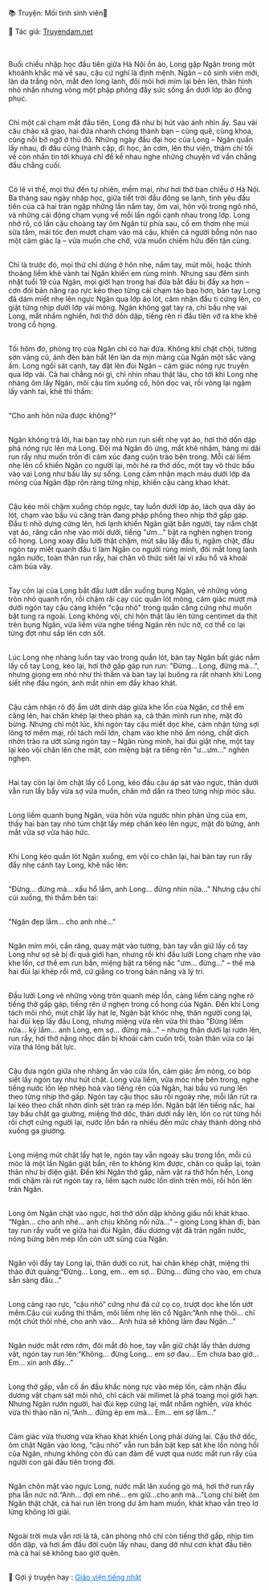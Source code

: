 📚 Truyện: Mối tình sinh viên🔞 
<br>
<p>📖 Tác giả: <a href="https://truyendam.net" target="_blank" title="Truyện sex người lớn, truyện 18+ tại Truyendam.net">Truyendam.net</a></p>
<br></br>
<!-- Đọc truyện sex sinh viên mới lớn, lần đầu yêu, phá trinh, mối tình đầu, phòng trọ Hà Nội, sex ngọt ngào, truyện 18+, truyện sex Việt, Truyendam.net - kho truyện sex đời thực hot nhất -->
Buổi chiều nhập học đầu tiên giữa Hà Nội ồn ào, Long gặp Ngân trong một khoảnh khắc mà về sau, cậu cứ nghĩ là định mệnh. Ngân – cô sinh viên mới, làn da trắng nõn, mắt đen long lanh, đôi môi hơi mím lại bẽn lẽn, thân hình nhỏ nhắn nhưng vòng một phập phồng đầy sức sống ẩn dưới lớp áo đồng phục.<br></br>

Chỉ một cái chạm mắt đầu tiên, Long đã như bị hút vào ánh nhìn ấy. Sau vài câu chào xã giao, hai đứa nhanh chóng thành bạn – cùng quê, cùng khoa, cùng nỗi bỡ ngỡ ở thủ đô. Những ngày đầu đại học của Long – Ngân quấn lấy nhau, đi đâu cũng thành cặp, đi học, ăn cơm, lên thư viện, thậm chí tối về còn nhắn tin tới khuya chỉ để kể nhau nghe những chuyện vớ vẩn chẳng đầu chẳng cuối.<br></br>

Có lẽ vì thế, mọi thứ đến tự nhiên, mềm mại, như hơi thở ban chiều ở Hà Nội. Ba tháng sau ngày nhập học, giữa tiết trời đầu đông se lạnh, tình yêu đầu tiên của cả hai tràn ngập những lần nắm tay, ôm vai, hôn vội trong ngõ nhỏ, và những cái động chạm vụng về mỗi lần ngồi cạnh nhau trong lớp. Long nhớ rõ, có lần cậu choàng tay ôm Ngân từ phía sau, cổ em thơm nhẹ mùi sữa tắm, mái tóc đen mượt chạm vào má cậu, khiến cả người bỗng nôn nao một cảm giác lạ – vừa muốn che chở, vừa muốn chiếm hữu đến tận cùng.<br></br>

Chỉ là trước đó, mọi thứ chỉ dừng ở hôn nhẹ, nắm tay, mút môi, hoặc thỉnh thoảng liếm khẽ vành tai Ngân khiến em rùng mình. Nhưng sau đêm sinh nhật tuổi 19 của Ngân, mọi giới hạn trong hai đứa bắt đầu bị đẩy xa hơn – cơn đói bản năng rạo rực kéo theo từng cái chạm táo bạo hơn, bàn tay Long đã dám miết nhẹ lên ngực Ngân qua lớp áo lót, cảm nhận đầu ti cứng lên, co giật từng nhịp dưới lớp vải mỏng. Ngân không gạt tay ra, chỉ bấu nhẹ vai Long, mắt nhắm nghiền, hơi thở dồn dập, tiếng rên rỉ đầu tiên vỡ ra khe khẽ trong cổ họng.<br></br>

Tối hôm đó, phòng trọ của Ngân chỉ có hai đứa. Không khí chật chội, tường sơn vàng cũ, ánh đèn bàn hắt lên làn da mịn màng của Ngân một sắc vàng ấm. Long ngồi sát cạnh, tay đặt lên đùi Ngân – cảm giác nóng rực truyền qua lớp vải. Cả hai chẳng nói gì, chỉ nhìn nhau thật lâu, cho tới khi Long nhẹ nhàng ôm lấy Ngân, môi cậu tìm xuống cổ, hôn dọc vai, rồi vòng lại ngậm lấy vành tai, khẽ thì thầm:<br></br>

"Cho anh hôn nữa được không?"<br></br>

Ngân không trả lời, hai bàn tay nhỏ run run siết nhẹ vạt áo, hơi thở dồn dập phả nóng rực lên má Long. Đôi má Ngân đỏ ửng, mắt khẽ nhắm, hàng mi dài run rẩy như muốn trốn đi cảm xúc đang cuộn trào bên trong. Mỗi cái liếm nhẹ lên cổ khiến Ngân co người lại, môi hé ra thở dốc, một tay vô thức bấu vào vai Long như bấu lấy sự sống. Long cảm nhận mạch máu dưới lớp da mỏng của Ngân đập rộn ràng từng nhịp, khiến cậu càng khao khát.<br></br>

Cậu kéo môi chậm xuống chóp ngực, tay luồn dưới lớp áo, lách qua dây áo lót, chạm vào bầu vú căng tràn đang phập phồng theo nhịp thở gấp gáp. Đầu ti nhỏ dựng cứng lên, hơi lạnh khiến Ngân giật bắn người, tay nắm chặt vạt áo, răng cắn nhẹ vào môi dưới, tiếng "ưm..." bật ra nghèn nghẹn trong cổ họng. Long xoay đầu lưỡi thật chậm, mút sâu lấy đầu ti, ngậm chặt, đầu ngón tay miết quanh đầu ti làm Ngân co người rùng mình, đôi mắt long lanh ngấn nước, toàn thân run rẩy, hai chân vô thức siết lại vì xấu hổ và khoái cảm bủa vây.<br></br>

Tay còn lại của Long bắt đầu lướt dần xuống bụng Ngân, vẽ những vòng tròn nhỏ quanh rốn, rồi chậm rãi cạy cúc quần lót mỏng, cảm giác mượt mà dưới ngón tay cậu càng khiến "cậu nhỏ" trong quần căng cứng như muốn bật tung ra ngoài. Long không vội, chỉ hôn thật lâu lên từng centimet da thịt trên bụng Ngân, vừa liếm vừa nghe tiếng Ngân rên nức nở, cơ thể co lại từng đợt như sắp lên cơn sốt.<br></br>

Lúc Long nhẹ nhàng luồn tay vào trong quần lót, bàn tay Ngân bất giác nắm lấy cổ tay Long, kéo lại, hơi thở gấp gáp run run: "Đừng... Long, đừng mà...", nhưng giọng em nhỏ như thì thầm và bàn tay lại buông ra rất nhanh khi Long siết nhẹ đầu ngón, ánh mắt nhìn em đầy khao khát.<br></br>

 Cậu cảm nhận rõ độ ẩm ướt dính dáp giữa khe lồn của Ngân, cơ thể em căng lên, hai chân khép lại theo phản xạ, cả thân mình run nhẹ, mặt đỏ bừng. Nhưng chỉ một lúc, khi ngón tay cậu miết dọc khe, cảm nhận từng sợi lông tơ mềm mại, rồi tách môi lớn, chạm vào khe nhỏ ấm nóng, chất dịch nhờn trào ra ướt sũng ngón tay – Ngân rùng mình, hai đùi giật nhẹ, một tay lại kéo vội chăn lên che mặt, còn miệng bật ra tiếng rên "ư...ưm..." nghèn nghẹn. <br></br>

Hai tay còn lại ôm chặt lấy cổ Long, kéo đầu cậu áp sát vào ngực, thân dưới vẫn run lẩy bẩy vừa sợ vừa muốn, chân mở dần ra theo từng nhịp móc sâu.<br></br>

Long liếm quanh bụng Ngân, vừa hôn vừa ngước nhìn phản ứng của em, thấy hai bàn tay nhỏ túm chặt lấy mép chăn kéo lên ngực, mặt đỏ bừng, ánh mắt vừa sợ vừa háo hức.<br></br>

 Khi Long kéo quần lót Ngân xuống, em vội co chân lại, hai bàn tay run rẩy đẩy nhẹ cánh tay Long, khẽ nấc lên: <br></br>

"Đừng... đừng mà... xấu hổ lắm, anh Long... đừng nhìn nữa..." Nhưng cậu chỉ cúi xuống, thì thầm bên tai: <br></br>

"Ngân đẹp lắm... cho anh nhé..."<br></br>

Ngân mím môi, cắn răng, quay mặt vào tường, bàn tay vẫn giữ lấy cổ tay Long như sợ sẽ bị đi quá giới hạn, nhưng rồi khi đầu lưỡi Long chạm nhẹ vào khe lồn, cơ thể em run bắn, miệng bật ra tiếng nấc "ưm... đừng..." – thế mà hai đùi lại khép rồi mở, cứ giằng co trong bản năng và lý trí.<br></br>

Đầu lưỡi Long vẽ những vòng tròn quanh mép lồn, càng liếm càng nghe rõ tiếng thở gấp gáp, tiếng rên ứ nghẹn trong cổ họng của Ngân. Đến khi Long tách môi nhỏ, mút chặt lấy hạt le, Ngân bật khóc nhẹ, thân người cong lại, hai đùi kẹp lấy đầu Long, nhưng miệng vừa rên vừa thì thào "Đừng liếm nữa... kỳ lắm... anh Long, em sợ... đừng mà..." – nhưng thân dưới lại rướn lên, run rẩy, hơi thở nặng nhọc dần bị khoái cảm cuốn trôi, toàn thân vừa co lại vừa thả lỏng bất lực.<br></br>

Cậu đưa ngón giữa nhẹ nhàng ấn vào cửa lồn, cảm giác ấm nóng, co bóp siết lấy ngón tay như hút chặt. Long vừa liếm, vừa móc nhẹ bên trong, nghe tiếng nước lồn lép nhép hoà vào tiếng rên của Ngân, hai bầu vú rung lên theo từng nhịp thở gấp. Ngón tay cậu thọc sâu rồi ngoáy nhẹ, mỗi lần rút ra lại kéo theo chất nhờn dính sệt tràn ra mép lồn. Ngân bật lên tiếng nấc, hai tay bấu chặt ga giường, miệng thở dốc, thân dưới nẩy lên, lồn co rút từng hồi rồi chợt cứng người lại, nước lồn bắn ra nhiều đến mức chảy thành dòng nhỏ xuống ga giường.<br></br>

Long miệng mút chặt lấy hạt le, ngón tay vẫn ngoáy sâu trong lồn, mỗi cú móc là một lần Ngân giật bắn, rên to không kìm được, chân co quắp lại, toàn thân như bị điện giật. Đến khi Ngân thở gấp, nằm vật ra thở hổn hển, Long mới chậm rãi rút ngón tay ra, liếm sạch nước lồn dính trên môi, rồi hôn lên trán Ngân.<br></br>

Long ôm Ngân chặt vào ngực, hơi thở dồn dập không giấu nổi khát khao. “Ngân… cho anh nhé… anh chịu không nổi nữa…” – giọng Long khàn đi, bàn tay run rẩy vuốt ve giữa hai đùi Ngân, đầu dương vật đã tràn ngấn nước, nóng bừng bên mép lồn còn ướt sũng của Ngân.<br></br>

Ngân vội đẩy tay Long lại, thân dưới co rút, hai chân khép chặt, miệng thì thào đứt quãng:“Đừng… Long, em… em sợ… Đừng… đừng cho vào, em chưa sẵn sàng đâu…”<br></br>

Long càng rạo rực, “cậu nhỏ” cứng như đá cứ cọ cọ, trượt dọc khe lồn ướt mềm.Cậu cúi xuống thì thầm, môi liếm nhẹ lên cổ Ngân:“Anh nhẹ thôi… chỉ một chút thôi nhé, cho anh vào… Anh hứa sẽ không làm đau Ngân…”<br></br>

Ngân nước mắt rơm rớm, đôi mắt đỏ hoe, tay vẫn giữ chặt lấy thân dương vật, ngón tay run lên:“Không… đừng Long… em sợ đau… Em chưa bao giờ… Em… xin anh đấy…”<br></br>

Long thở gấp, vẫn cố ấn đầu khấc nóng rực vào mép lồn, cảm nhận đầu dương vật chạm sát môi nhỏ, chỉ cách vài milimet là phá toang mọi giới hạn. Nhưng Ngân rướn người, hai đùi kẹp cứng lại, mắt nhắm nghiền, vừa khóc vừa thì thào năn nỉ,“Anh… đừng ép em mà… Em… em sợ lắm…”<br></br>

Cảm giác vừa thương vừa khao khát khiến Long phải dừng lại. Cậu thở dốc, ôm chặt Ngân vào lòng, “cậu nhỏ” vẫn run bần bật kẹp sát khe lồn nóng hổi của Ngân, nhưng không còn đủ can đảm để vượt qua nước mắt run rẩy của người con gái đầu tiên trong đời.<br></br>

Ngân chôn mặt vào ngực Long, nước mắt lăn xuống gò má, hơi thở run rẩy pha lẫn nức nở.“Anh… đợi em nhé… em giữ…cho anh mà…”Long chỉ biết ôm Ngân thật chặt, cả hai run lên trong dư âm ham muốn, khát khao vẫn treo lơ lửng không lời giải.<br></br>

Ngoài trời mưa vẫn rơi lả tả, căn phòng nhỏ chỉ còn tiếng thở gấp, nhịp tim dồn dập, và hơi ấm đầu đời cuộn lấy nhau, dang dở như cơn khát đầu tiên mà cả hai sẽ không bao giờ quên.
<br></br>
<!-- Đọc truyện sex vợ ngoại tình, vợ nhân viên bị hiếp dâm, vợ làm sales BĐS, sex công ty, truyện sex người lớn, sex bạo lực, truyện 18+, Truyendam.net kho truyện sex cập nhật nhanh nhất -->

<p>
  📢 Gợi ý truyện hay : 
  <a href="https://truyendam.net/truyen/giao-vien-tieng-nhat" 
     target="_blank" 
     title="Truyện sex người lớn, truyện 18+ tại Truyendam.net"
     style="text-decoration: underline; color: #0070f3;"
  >
    Giáo viện tiếng nhật
  </a>
</p>